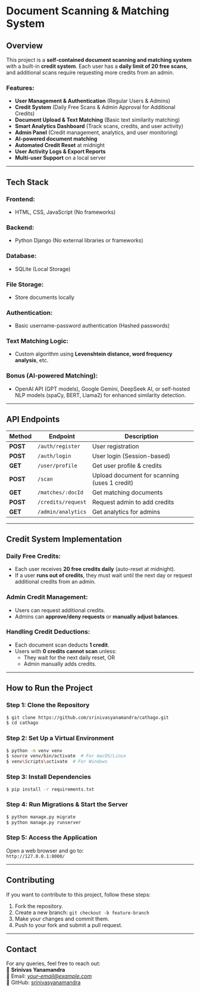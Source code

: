 # Document Scanning & Matching System

## Overview
This project is a **self-contained document scanning and matching system** with a built-in **credit system**. Each user has a **daily limit of 20 free scans**, and additional scans require requesting more credits from an admin.

### **Features:**
- **User Management & Authentication** (Regular Users & Admins)
- **Credit System** (Daily Free Scans & Admin Approval for Additional Credits)
- **Document Upload & Text Matching** (Basic text similarity matching)
- **Smart Analytics Dashboard** (Track scans, credits, and user activity)
- **Admin Panel** (Credit management, analytics, and user monitoring)
- **AI-powered document matching**
- **Automated Credit Reset** at midnight
- **User Activity Logs & Export Reports**
- **Multi-user Support** on a local server

---

## Tech Stack
### **Frontend:**
- HTML, CSS, JavaScript (No frameworks)

### **Backend:**
- Python Django (No external libraries or frameworks)

### **Database:**
- SQLite (Local Storage)

### **File Storage:**
- Store documents locally

### **Authentication:**
- Basic username-password authentication (Hashed passwords)

### **Text Matching Logic:**
- Custom algorithm using **Levenshtein distance, word frequency analysis**, etc.

### **Bonus (AI-powered Matching):**
- OpenAI API (GPT models), Google Gemini, DeepSeek AI, or self-hosted NLP models (spaCy, BERT, Llama2) for enhanced similarity detection.

---

## API Endpoints
| Method | Endpoint | Description |
|--------|----------|-------------|
| **POST** | `/auth/register` | User registration |
| **POST** | `/auth/login` | User login (Session-based) |
| **GET** | `/user/profile` | Get user profile & credits |
| **POST** | `/scan` | Upload document for scanning (uses 1 credit) |
| **GET** | `/matches/:docId` | Get matching documents |
| **POST** | `/credits/request` | Request admin to add credits |
| **GET** | `/admin/analytics` | Get analytics for admins |

---

## Credit System Implementation

### **Daily Free Credits:**
- Each user receives **20 free credits daily** (auto-reset at midnight).
- If a user **runs out of credits**, they must wait until the next day or request additional credits from an admin.

### **Admin Credit Management:**
- Users can request additional credits.
- Admins can **approve/deny requests** or **manually adjust balances**.

### **Handling Credit Deductions:**
- Each document scan deducts **1 credit**.
- Users with **0 credits cannot scan** unless:
  - They wait for the next daily reset, OR
  - Admin manually adds credits.

---

## How to Run the Project

### **Step 1: Clone the Repository**
```bash
$ git clone https://github.com/srinivasyanamandra/cathago.git
$ cd cathago
```

### **Step 2: Set Up a Virtual Environment**
```bash
$ python -m venv venv
$ source venv/bin/activate  # For macOS/Linux
$ venv\Scripts\activate  # For Windows
```

### **Step 3: Install Dependencies**
```bash
$ pip install -r requirements.txt
```

### **Step 4: Run Migrations & Start the Server**
```bash
$ python manage.py migrate
$ python manage.py runserver
```

### **Step 5: Access the Application**
Open a web browser and go to:  
`http://127.0.0.1:8000/`

---

## Contributing
If you want to contribute to this project, follow these steps:
1. Fork the repository.
2. Create a new branch: `git checkout -b feature-branch`
3. Make your changes and commit them.
4. Push to your fork and submit a pull request.

---

## Contact
For any queries, feel free to reach out:  
👤 **Srinivas Yanamandra**  
📧 Email: *your-email@example.com*  
📌 GitHub: [srinivasyanamandra](https://github.com/srinivasyanamandra)


